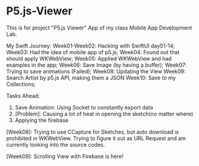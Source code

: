 # P5.js-Viewer
This is for project "P5.js Viewer" App of my class Mobile App Development Lab.

My Swift Journey:
Week01-Week02: Hacking with SwiftUI day01-14;
Week03: Had the idea of mobile app of p5.js;
Week04: Found out that should apply WKWebView;
Week05: Applied WKWebView and had examples in the app;
Week06: Save Image (by having a buffer);
Week07: Trying to save animations (Failed);
Week08: Updating the View
Week09: Search Artist by p5.js API, making them a JSON
Week10: Save to my Collections;

Tasks Ahead:
1. Save Animation: Using Socket to constantly export data
2. [Problem]: Causing a lot of heat in opening the sketch(no matter where)
3. Applying the firebase

[Week08]: Trying to use CCapture for Sketches, but auto download is prohibited in WKWebView. Trying to figure it out as URL Request and am currently looking into the source codes.


[Week09]: Scrolling View with Firebase is here!
